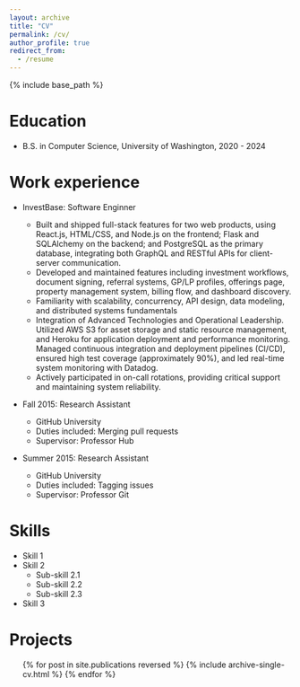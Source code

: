 ```yaml
---
layout: archive
title: "CV"
permalink: /cv/
author_profile: true
redirect_from:
  - /resume
---
```


{% include base_path %}

Education
======
* B.S. in Computer Science, University of Washington, 2020 - 2024

Work experience
======
* InvestBase: Software Enginner
  * Built and shipped full-stack features for two web products, using React.js, HTML/CSS, and Node.js on the frontend; Flask and SQLAlchemy on the backend; and PostgreSQL as the primary database, integrating both GraphQL and RESTful APIs for client-server communication.
  *	Developed and maintained features including investment workflows, document signing, referral systems, GP/LP profiles, offerings page, property management system, billing flow, and dashboard discovery.
  *	Familiarity with scalability, concurrency, API design, data modeling, and distributed systems fundamentals
  *	Integration of Advanced Technologies and Operational Leadership. Utilized AWS S3 for asset storage and static resource management, and Heroku for application deployment and performance monitoring. Managed continuous integration and deployment pipelines (CI/CD), ensured high test coverage (approximately 90%), and led real-time system monitoring with Datadog.
  *	Actively participated in on-call rotations, providing critical support and maintaining system reliability.
  

* Fall 2015: Research Assistant
  * GitHub University
  * Duties included: Merging pull requests
  * Supervisor: Professor Hub

* Summer 2015: Research Assistant
  * GitHub University
  * Duties included: Tagging issues
  * Supervisor: Professor Git
  
Skills
======
* Skill 1
* Skill 2
  * Sub-skill 2.1
  * Sub-skill 2.2
  * Sub-skill 2.3
* Skill 3

Projects
======
  <ul>{% for post in site.publications reversed %}
    {% include archive-single-cv.html %}
  {% endfor %}</ul>
  
